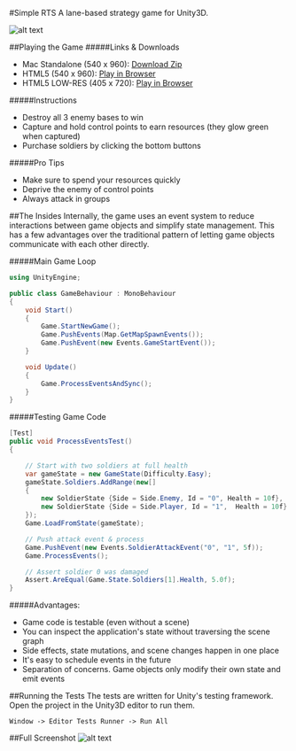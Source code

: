 #Simple RTS
A lane-based strategy game for Unity3D.

![alt text](https://s3.amazonaws.com/aaron-cdn/simple-rts/thumb-half.png)

##Playing the Game
#####Links & Downloads
- Mac Standalone (540 x 960): [Download Zip](https://s3.amazonaws.com/aaron-cdn/simple-rts/simple-rts-mac-full.zip)
- HTML5 (540 x 960): [Play in Browser](	
https://s3.amazonaws.com/aaron-cdn/simple-rts/simple-rts-web-full/index.html)
- HTML5 LOW-RES (405 x 720): [Play in Browser](	
https://s3.amazonaws.com/aaron-cdn/simple-rts/simple-rts-web-reduced/index.html)


#####Instructions
- Destroy all 3 enemy bases to win
- Capture and hold control points to earn resources (they glow green when captured)
- Purchase soldiers by clicking the bottom buttons

#####Pro Tips
- Make sure to spend your resources quickly
- Deprive the enemy of control points
- Always attack in groups

##The Insides
Internally, the game uses an event system to reduce interactions between game objects and simplify state management. This has a few advantages over the traditional pattern of letting game objects communicate with each other directly.

#####Main Game Loop
```c#
using UnityEngine;

public class GameBehaviour : MonoBehaviour
{
    void Start()
    {
        Game.StartNewGame();
        Game.PushEvents(Map.GetMapSpawnEvents());
        Game.PushEvent(new Events.GameStartEvent());
    }

    void Update()
    {
        Game.ProcessEventsAndSync();
    }
}
```

#####Testing Game Code
```c#
[Test]
public void ProcessEventsTest()
{

    // Start with two soldiers at full health
    var gameState = new GameState(Difficulty.Easy);
    gameState.Soldiers.AddRange(new[]
    {
        new SoldierState {Side = Side.Enemy, Id = "0", Health = 10f},
        new SoldierState {Side = Side.Player, Id = "1",  Health = 10f}
    });
    Game.LoadFromState(gameState);

    // Push attack event & process
    Game.PushEvent(new Events.SoldierAttackEvent("0", "1", 5f));
    Game.ProcessEvents();

    // Assert soldier 0 was damaged
    Assert.AreEqual(Game.State.Soldiers[1].Health, 5.0f);
}
```

#####Advantages:
- Game code is testable (even without a scene)
- You can inspect the application's state without traversing the scene graph
- Side effects, state mutations, and scene changes happen in one place
- It's easy to schedule events in the future
- Separation of concerns. Game objects only modify their own state and emit events


##Running the Tests
The tests are written for Unity's testing framework. Open the project in the Unity3D editor to run them.

`Window -> Editor Tests Runner -> Run All`


##Full Screenshot
![alt text](https://s3.amazonaws.com/aaron-cdn/simple-rts/screen-1.png)


